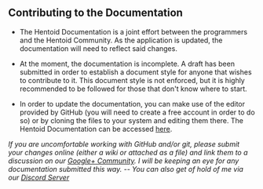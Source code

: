 ## Contributing to the Documentation

* The Hentoid Documentation is a joint effort between the programmers and the Hentoid Community.
As the application is updated, the documentation will need to reflect said changes.

* At the moment, the documentation is incomplete. A draft has been submitted in order to establish a document style for anyone that wishes to contribute to it.
This document style is not enforced, but it is highly recommended to be followed for those that don't know where to start.

* In order to update the documentation, you can make use of the editor provided by GitHub (you will need to create a free account in order to do so) or by cloning the files to your system and editing them there. The Hentoid Documentation can be accessed [here](https://github.com/AVnetWS/Hentoid/wiki).

*If you are uncomfortable working with GitHub and/or git, please submit your changes online (either a wiki or attached as a file) and link them to a discussion on our [Google+ Community](https://plus.google.com/communities/110496467189870321840). I will be keeping an eye for any documentation submitted this way. -- You can also get of hold of me via our [Discord Server](https://discord.gg/QEZ3qk9)*
